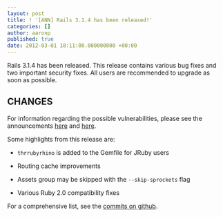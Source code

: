 ```yaml
---
layout: post
title: ! '[ANN] Rails 3.1.4 has been released!'
categories: []
author: aaronp
published: true
date: 2012-03-01 18:11:00.000000000 +00:00
---
```

Rails 3.1.4 has been released.  This release contains various bug fixes and two important security fixes.  All users are recommended to upgrade as soon as possible.

## CHANGES

For information regarding the possible vulnerabilities, please see the announcements [here](http://groups.google.com/group/rubyonrails-security/browse_thread/thread/edd28f1e3d04e913) and [here](http://groups.google.com/group/rubyonrails-security/browse_thread/thread/9da0c515a6c4664).

Some highlights from this release are:

  * `thrrubyrhino` is added to the Gemfile for JRuby users

  * Routing cache improvements

  * Assets group may be skipped with the `--skip-sprockets` flag

  * Various Ruby 2.0 compatibility fixes

For a comprehensive list, see the [commits on github](https://github.com/rails/rails/compare/v3.1.3...v3.1.4).